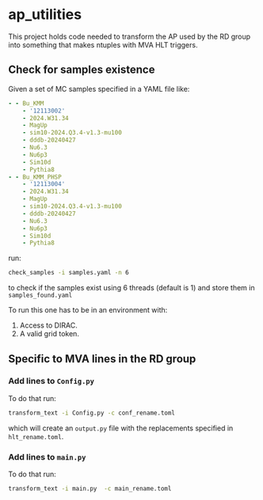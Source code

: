 # ap_utilities

This project holds code needed to transform the AP used by the RD group into something that makes ntuples with MVA HLT triggers.

## Check for samples existence 

Given a set of MC samples specified in a YAML file like:

```YAML
- - Bu_KMM
    - '12113002'
    - 2024.W31.34
    - MagUp
    - sim10-2024.Q3.4-v1.3-mu100
    - dddb-20240427
    - Nu6.3
    - Nu6p3
    - Sim10d
    - Pythia8
- - Bu_KMM_PHSP
    - '12113004'
    - 2024.W31.34
    - MagUp
    - sim10-2024.Q3.4-v1.3-mu100
    - dddb-20240427
    - Nu6.3
    - Nu6p3
    - Sim10d
    - Pythia8
```

run:

```bash
check_samples -i samples.yaml -n 6
```

to check if the samples exist using 6 threads (default is 1)  and store them in `samples_found.yaml`

To run this one has to be in an environment with:

1. Access to DIRAC.
1. A valid grid token.

## Specific to MVA lines in the RD group

### Add lines to `Config.py`

To do that run:

```bash
transform_text -i Config.py -c conf_rename.toml
```

which will create an `output.py` file with the replacements specified in `hlt_rename.toml`.

### Add lines to `main.py`

To do that run:

```bash
transform_text -i main.py  -c main_rename.toml
```

